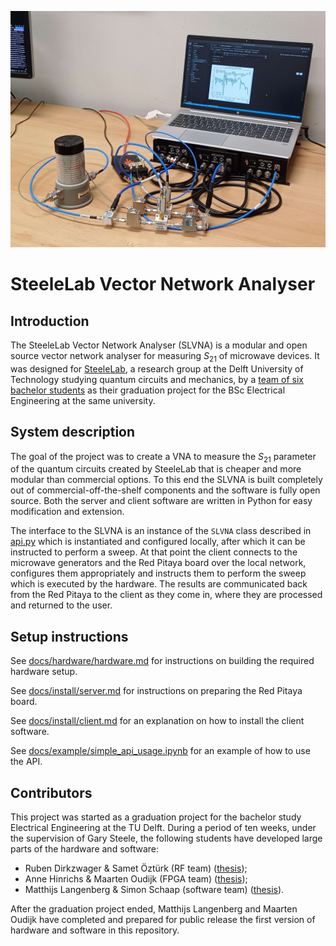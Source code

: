 ![Photo of the SLVNA setup used during developement](docs/hardware/images/photo_setup.jpg)

# SteeleLab Vector Network Analyser

## Introduction
The SteeleLab Vector Network Analyser (SLVNA) is a modular and open source vector network analyser for measuring $S_{21}$ of microwave devices. It was designed for [SteeleLab](https://steelelab.tudelft.nl/), a research group at the Delft University of Technology studying quantum circuits and mechanics, by a [team of six bachelor students](#contributors) as their graduation project for the BSc Electrical Engineering at the same university.

## System description
The goal of the project was to create a VNA to measure the $S_{21}$ parameter of the quantum circuits created by SteeleLab that is cheaper and more modular than commercial options. To this end the SLVNA is built completely out of commercial-off-the-shelf components and the software is fully open source. Both the server and client software are written in Python for easy modification and extension.

The interface to the SLVNA is an instance of the `SLVNA` class described in [api.py](project\client\application\api.py) which is instantiated and configured locally, after which it can be instructed to perform a sweep. At that point the client connects to the microwave generators and the Red Pitaya board over the local network, configures them appropriately and instructs them to perform the sweep which is executed by the hardware. The results are communicated back from the Red Pitaya to the client as they come in, where they are processed and returned to the user.

## Setup instructions
See [docs/hardware/hardware.md](docs/hardware/hardware.md) for instructions on building the required hardware setup.

See [docs/install/server.md](docs/install/server.md) for instructions on preparing the Red Pitaya board.

See [docs/install/client.md](docs/install/client.md) for an explanation on how to install the client software.

See [docs/example/simple_api_usage.ipynb](docs/example/simple_api_usage.ipynb) for an example of how to use the API.

## Contributors
This project was started as a graduation project for the bachelor study Electrical Engineering at the TU Delft. During a period of ten weeks, under the supervision of Gary Steele, the following students have developed large parts of the hardware and software:

- Ruben Dirkzwager & Samet Öztürk (RF team) ([thesis](https://repository.tudelft.nl/record/uuid:3052573c-9115-4de4-85e5-80daba10a0aa));
- Anne Hinrichs & Maarten Oudijk (FPGA team) ([thesis](https://repository.tudelft.nl/record/uuid:1396c8d7-07e5-40b7-bc41-a43a4df044b1));
- Matthijs Langenberg & Simon Schaap (software team) ([thesis](https://resolver.tudelft.nl/uuid:252fb2a3-d0ed-47e0-987d-83c8590953f0)).

After the graduation project ended, Matthijs Langenberg and Maarten Oudijk have completed and prepared for public release the first version of hardware and software in this repository.
